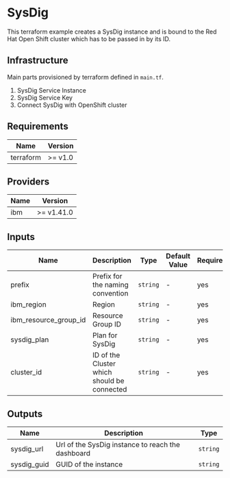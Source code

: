 # SysDig

This terraform example creates a SysDig instance and is bound to the Red Hat Open Shift cluster which has to be passed in by its ID.

## Infrastructure

Main parts provisioned by terraform defined in `main.tf`.

1. SysDig Service Instance
1. SysDig Service Key
1. Connect SysDig with OpenShift cluster

## Requirements

| Name      | Version |
| --------- | ------- |
| terraform | >= v1.0 |

## Providers

| Name | Version    |
| ---- | ---------- |
| ibm  | >= v1.41.0 |

## Inputs

| Name                  | Description                                 | Type     | Default Value | Required |
| --------------------- | ------------------------------------------- | -------- | ------------- | -------- |
| prefix                | Prefix for the naming convention            | `string` | -             | yes      |
| ibm_region            | Region                                      | `string` | -             | yes      |
| ibm_resource_group_id | Resource Group ID                           | `string` | -             | yes      |
| sysdig_plan           | Plan for SysDig                             | `string` | -             | yes      |
| cluster_id            | ID of the Cluster which should be connected | `string` | -             | yes      |

## Outputs

| Name        | Description                                       | Type     |
| ----------- | ------------------------------------------------- | -------- |
| sysdig_url  | Url of the SysDig instance to reach the dashboard | `string` |
| sysdig_guid | GUID of the instance                              | `string` |
